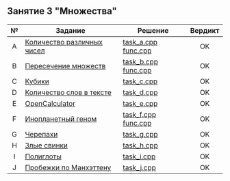 ## Занятие 3 "Множества"
| № | Задание | Решение | Вердикт |
| :-: | - | - | :-: |
| A | [Количество различных чисел](https://contest.yandex.ru/contest/27663/problems/A/) | [task_a.cpp](task_a.cpp) [func.cpp](func.cpp) | OK |
| B | [Пересечение множеств](https://contest.yandex.ru/contest/27663/problems/B/) | [task_b.cpp](task_b.cpp) [func.cpp](func.cpp) | OK |
| C | [Кубики](https://contest.yandex.ru/contest/27663/problems/C/) | [task_c.cpp](task_c.cpp) | OK |
| D | [Количество слов в тексте](https://contest.yandex.ru/contest/27663/problems/D/) | [task_d.cpp](task_d.cpp) | OK |
| E | [OpenCalculator](https://contest.yandex.ru/contest/27663/problems/E/) | [task_e.cpp](task_e.cpp) | OK |
| F | [Инопланетный геном](https://contest.yandex.ru/contest/27663/problems/F/) | [task_f.cpp](task_f.cpp) [func.cpp](func.cpp) | OK |
| G | [Черепахи](https://contest.yandex.ru/contest/27663/problems/G/) | [task_g.cpp](task_g.cpp) | OK |
| H | [Злые свинки](https://contest.yandex.ru/contest/27663/problems/H/) | [task_h.cpp](task_h.cpp) | OK |
| I | [Полиглоты](https://contest.yandex.ru/contest/27663/problems/I/) | [task_i.cpp](task_i.cpp) | OK |
| J | [Пробежки по Манхэттену](https://contest.yandex.ru/contest/27663/problems/J/) | [task_j.cpp](task_j.cpp) | OK |